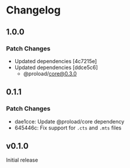 # Changelog

## 1.0.0

### Patch Changes

- Updated dependencies [4c7215e]
- Updated dependencies [ddce5c6]
  - @proload/core@0.3.0

## 0.1.1

### Patch Changes

- dae1cce: Update @proload/core dependency
- 645446c: Fix support for `.cts` and `.mts` files

## v0.1.0

Initial release
